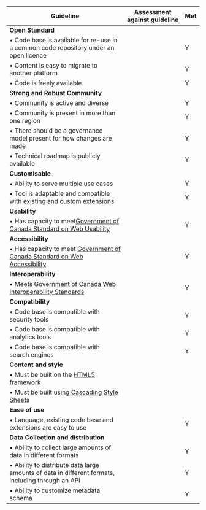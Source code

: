 


| Guideline                                                    | Assessment against guideline       | Met |
|--------------------------------------------------------------|---|---------------------------------|
|**Open Standard**|    
|• Code base is available for re-use in a common code repository under an open licence |   | Y  |
|• Content is easy to migrate to another platform |     | Y |
|• Code is freely available |   | Y |
|**Strong and Robust Community**| |
|• Community is active and diverse|   |  Y |
|• Community is present in more than one region |    | Y  |
|• There should be a governance model present for how changes are made |   | Y|
|• Technical roadmap is publicly available |    | Y|
|**Customisable** |   |
|• Ability to serve multiple use cases |   |Y|
|• Tool is adaptable and compatible with existing and custom extensions |   | Y|
|**Usability**|    | 
|• Has capacity to meet[Government of Canada Standard on Web Usability](https://www.tbs-sct.gc.ca/pol/doc-eng.aspx?id=24227&section=html) |    | Y|
|**Accessibility**|  |
|• Has capacity to meet [Government of Canada Standard on Web Accessibility](https://www.tbs-sct.gc.ca/pol/doc-eng.aspx?id=23601) |   |Y|
|**Interoperability**|   |
|• Meets [Government of Canada Web Interoperability Standards](https://www.tbs-sct.gc.ca/pol/doc-eng.aspx?id=25875) |   |Y|
|**Compatibility**|   |
|• Code base is compatible with security tools|   |Y|
|• Code base is compatible with analytics tools|  |Y|
|• Code base is compatible with search engines |   |Y|
|**Content and style**|   | 
|• Must be built on the [HTML5 framework](https://www.w3.org/TR/html5/)|   |  |
|• Must be built using [Cascading Style Sheets](https://www.w3.org/Style/CSS/Overview.en.html)|   | |
|**Ease of use**|  | 
|• Language, existing code base and extensions are easy to use |   |Y|
|**Data Collection and distribution**|
|• Ability to collect large amounts of data in different formats|   |Y|
|• Ability to distribute data large amounts of data in different formats, including through an API |  |Y|
|• Ability to customize metadata schema|  |Y|
